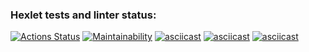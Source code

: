 ### Hexlet tests and linter status:
[![Actions Status](https://github.com/galacticbox/python-project-49/workflows/hexlet-check/badge.svg)](https://github.com/galacticbox/python-project-49/actions)
[![Maintainability](https://api.codeclimate.com/v1/badges/39166e71281a7e6f86bc/maintainability)](https://codeclimate.com/github/galacticbox/python-project-49/maintainability)
[![asciicast](https://asciinema.org/a/m1pSZXuga2JGKeQiFGuX30lBQ.svg)](https://asciinema.org/a/m1pSZXuga2JGKeQiFGuX30lBQ)
[![asciicast](https://asciinema.org/a/vuNroc57BVB2qhXHVfxV0dqoI.svg)](https://asciinema.org/a/vuNroc57BVB2qhXHVfxV0dqoI)
[![asciicast](https://asciinema.org/a/q2Nhr7ttcBzlXkc3T66RY3Kpt.svg)](https://asciinema.org/a/q2Nhr7ttcBzlXkc3T66RY3Kpt)